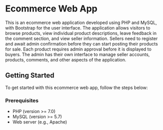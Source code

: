 # Ecommerce Web App

This is an ecommerce web application developed using PHP and MySQL, with Bootstrap for the user interface. The application allows visitors to browse products, view individual product descriptions, leave feedback in the comment section, and view seller information. Sellers need to register and await admin confirmation before they can start posting their products for sale. Each product requires admin approval before it is displayed to buyers. The admin has their own interface to manage seller accounts, products, comments, and other aspects of the application.

## Getting Started

To get started with this ecommerce web app, follow the steps below:

### Prerequisites

- PHP (version >= 7.0)
- MySQL (version >= 5.7)
- Web server (e.g., Apache)







